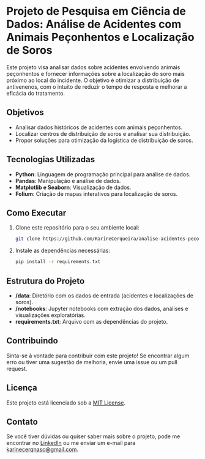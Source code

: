 # Projeto de Pesquisa em Ciência de Dados: Análise de Acidentes com Animais Peçonhentos e Localização de Soros

Este projeto visa analisar dados sobre acidentes envolvendo animais peçonhentos e fornecer informações sobre a localização do soro mais próximo ao local do incidente. O objetivo é otimizar a distribuição de antivenenos, com o intuito de reduzir o tempo de resposta e melhorar a eficácia do tratamento.

## Objetivos

- Analisar dados históricos de acidentes com animais peçonhentos.
- Localizar centros de distribuição de soros e analisar sua distribuição.
- Propor soluções para otimização da logística de distribuição de soros.

## Tecnologias Utilizadas

- **Python**: Linguagem de programação principal para análise de dados.
- **Pandas**: Manipulação e análise de dados.
- **Matplotlib e Seaborn**: Visualização de dados.
- **Folium**: Criação de mapas interativos para localização de soros.

## Como Executar

1. Clone este repositório para o seu ambiente local:
    ```bash
    git clone https://github.com/KarineCerqueira/analise-acidentes-peconhentos.git
    ```

2. Instale as dependências necessárias:
    ```bash
    pip install -r requirements.txt
    ```

## Estrutura do Projeto

- **/data**: Diretório com os dados de entrada (acidentes e localizações de soros).
- **/notebooks**: Jupyter notebooks com extração dos dados, análises e visualizações exploratórias.
- **requirements.txt**: Arquivo com as dependências do projeto.

## Contribuindo

Sinta-se à vontade para contribuir com este projeto! Se encontrar algum erro ou tiver uma sugestão de melhoria, envie uma issue ou um pull request.

## Licença

Este projeto está licenciado sob a [MIT License](LICENSE).

## Contato

Se você tiver dúvidas ou quiser saber mais sobre o projeto, pode me encontrar no [LinkedIn](https://www.linkedin.com/in/karine-cerqueira-084917206) ou me enviar um e-mail para [karinecerqnasc@gmail.com](mailto:karinecerqnasc@gmail.com).
